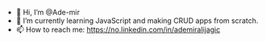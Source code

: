 - 👋 Hi, I’m @Ade-mir
- 🌱 I’m currently learning JavaScript and making CRUD apps from scratch.
- 📫 How to reach me: https://no.linkedin.com/in/ademiralijagic

<!---
Ade-mir/Ade-mir is a ✨ special ✨ repository because its `README.md` (this file) appears on your GitHub profile.
You can click the Preview link to take a look at your changes.
--->
